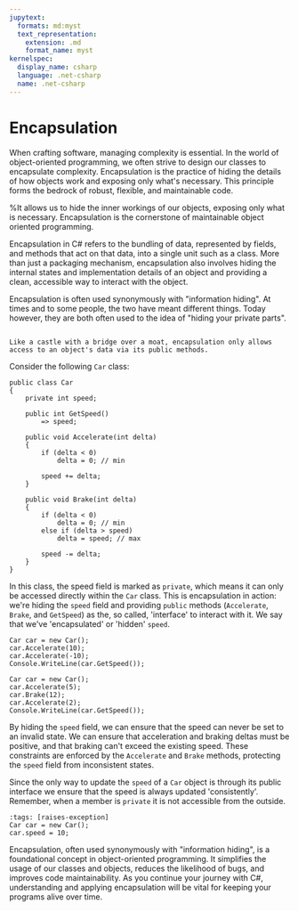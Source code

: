 ```yaml
---
jupytext:
  formats: md:myst
  text_representation:
    extension: .md
    format_name: myst
kernelspec:
  display_name: csharp
  language: .net-csharp
  name: .net-csharp
---
```


# Encapsulation

When crafting software, managing complexity is essential.
In the world of object-oriented programming, we often strive to design our classes to encapsulate complexity. Encapsulation is the practice of hiding the details of how objects work and exposing only what's necessary. This principle forms the bedrock of robust, flexible, and maintainable code.

%It allows us to hide the inner workings of our objects, exposing only what is necessary. Encapsulation is the cornerstone of maintainable object oriented programming.

Encapsulation in C# refers to the bundling of data, represented by fields, and methods that act on that data, into a single unit such as a class. More than just a packaging mechanism, encapsulation also involves hiding the internal states and implementation details of an object and providing a clean, accessible way to interact with the object.

Encapsulation is often used synonymously with "information hiding".
At times and to some people, the two have meant different things.
Today however, they are both often used to the idea of "hiding your private parts".

```{figure} https://media.discordapp.net/attachments/1118630713084870736/1126365471101427772/chrokh_a_beautiful_illustration_of_a_fantasy_castle_00ec0b22-d61b-4b1f-8d20-60b457401864.png?width=2700&height=1180

Like a castle with a bridge over a moat, encapsulation only allows access to an object's data via its public methods.
```

Consider the following `Car` class:

```{code-cell}
public class Car
{
    private int speed;

    public int GetSpeed()
        => speed;

    public void Accelerate(int delta)
    {
        if (delta < 0)
            delta = 0; // min

        speed += delta;
    }

    public void Brake(int delta)
    {
        if (delta < 0)
            delta = 0; // min
        else if (delta > speed)
            delta = speed; // max

        speed -= delta;
    }
}
```

In this class, the speed field is marked as `private`, which means it can only be accessed directly within the `Car` class. This is encapsulation in action: we're hiding the `speed` field and providing `public` methods (`Accelerate`, `Brake`, and `GetSpeed`) as the, so called, 'interface' to interact with it.
We say that we've 'encapsulated' or 'hidden' `speed`.

```{code-cell}
Car car = new Car();
car.Accelerate(10);
car.Accelerate(-10);
Console.WriteLine(car.GetSpeed());
```

```{code-cell}
Car car = new Car();
car.Accelerate(5);
car.Brake(12);
car.Accelerate(2);
Console.WriteLine(car.GetSpeed());
```

By hiding the `speed` field, we can ensure that the speed can never be set to an invalid state. We can ensure that acceleration and braking deltas must be positive, and that braking can't exceed the existing speed. These constraints are enforced by the `Accelerate` and `Brake` methods, protecting the `speed` field from inconsistent states.

Since the only way to update the `speed` of a `Car` object is through its public interface we ensure that the speed is always updated 'consistently'.
Remember, when a member is `private` it is not accessible from the outside.

```{code-cell}
:tags: [raises-exception]
Car car = new Car();
car.speed = 10;
```

Encapsulation, often used synonymously with "information hiding", is a foundational concept in object-oriented programming. It simplifies the usage of our classes and objects, reduces the likelihood of bugs, and improves code maintainability. As you continue your journey with C#, understanding and applying encapsulation will be vital for keeping your programs alive over time.

